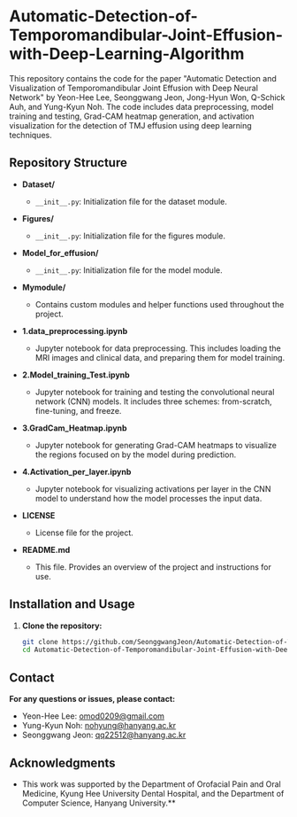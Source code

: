 # Automatic-Detection-of-Temporomandibular-Joint-Effusion-with-Deep-Learning-Algorithm

This repository contains the code for the paper "Automatic Detection and Visualization of Temporomandibular Joint Effusion with Deep Neural Network" by Yeon-Hee Lee, Seonggwang Jeon, Jong-Hyun Won, Q-Schick Auh, and Yung-Kyun Noh. The code includes data preprocessing, model training and testing, Grad-CAM heatmap generation, and activation visualization for the detection of TMJ effusion using deep learning techniques.

## Repository Structure

- **Dataset/**
  - `__init__.py`: Initialization file for the dataset module.
  
- **Figures/**
  - `__init__.py`: Initialization file for the figures module.

- **Model_for_effusion/**
  - `__init__.py`: Initialization file for the model module.
  
- **Mymodule/**
  - Contains custom modules and helper functions used throughout the project.

- **1.data_preprocessing.ipynb**
  - Jupyter notebook for data preprocessing. This includes loading the MRI images and clinical data, and preparing them for model training.

- **2.Model_training_Test.ipynb**
  - Jupyter notebook for training and testing the convolutional neural network (CNN) models. It includes three schemes: from-scratch, fine-tuning, and freeze.

- **3.GradCam_Heatmap.ipynb**
  - Jupyter notebook for generating Grad-CAM heatmaps to visualize the regions focused on by the model during prediction.

- **4.Activation_per_layer.ipynb**
  - Jupyter notebook for visualizing activations per layer in the CNN model to understand how the model processes the input data.

- **LICENSE**
  - License file for the project.

- **README.md**
  - This file. Provides an overview of the project and instructions for use.

## Installation and Usage

1. **Clone the repository:**
   ```bash
   git clone https://github.com/SeonggwangJeon/Automatic-Detection-of-Temporomandibular-Joint-Effusion-with-Deep-Learning-Algorithm.git
   cd Automatic-Detection-of-Temporomandibular-Joint-Effusion-with-Deep-Learning-Algorithm

## Contact
 **For any questions or issues, please contact:**
  - Yeon-Hee Lee: omod0209@gmail.com
  - Yung-Kyun Noh: nohyung@hanyang.ac.kr
  - Seonggwang Jeon: qq22512@hanyang.ac.kr

## Acknowledgments
  - This work was supported by the Department of Orofacial Pain and Oral Medicine, Kyung Hee University Dental Hospital, and the Department of Computer Science, Hanyang University.**
